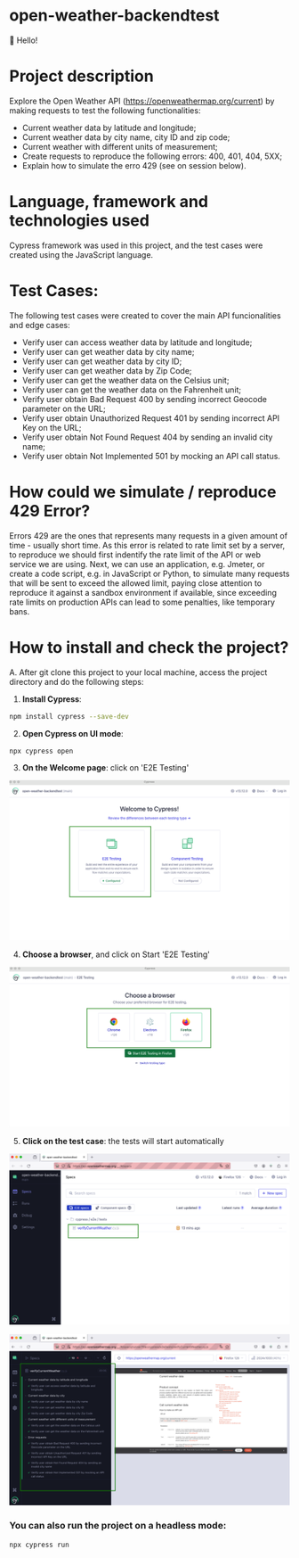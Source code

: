 # open-weather-backendtest

👋 Hello!

# Project description
Explore the Open Weather API (https://openweathermap.org/current) by making requests to test the following functionalities:

- Current weather data by latitude and longitude;
- Current weather data by city name, city ID and zip code;
- Current weather with different units of measurement;
- Create requests to reproduce the following errors: 400, 401, 404, 5XX;
- Explain how to simulate the erro 429 (see on session below).

# Language, framework and technologies used
Cypress framework was used in this project, and the test cases were created using the JavaScript language.

# Test Cases:

The following test cases were created to cover the main API funcionalities and edge cases:

- Verify user can access weather data by latitude and longitude;
- Verify user can get weather data by city name;
- Verify user can get weather data by city ID;
- Verify user can get weather data by Zip Code;
- Verify user can get the weather data on the Celsius unit;
- Verify user can get the weather data on the Fahrenheit unit;
- Verify user obtain Bad Request 400 by sending incorrect Geocode parameter on the URL; 
- Verify user obtain Unauthorized Request 401 by sending incorrect API Key on the URL;
- Verify user obtain  Not Found Request 404 by sending an invalid city name;
- Verify user obtain Not Implemented 501 by mocking an API call status.

# How could we simulate / reproduce 429 Error?
Errors 429 are the ones that represents many requests in a given amount of time - usually  short time. 
As this error is related to rate limit set by a server, to reproduce we should first indentify the rate limit of the API or web service we are using. Next, we can use an application, e.g.  Jmeter, or create a code script, e.g. in JavaScript or Python, to simulate many requests that will be sent to exceed the allowed limit, paying close attention to reproduce it against a sandbox environment if available, since exceeding rate limits on production APIs can lead to some penalties, like temporary bans. 


# How to install and check the project?

A. After git clone this project to your local machine, access the project directory and do the following steps: 

1. **Install Cypress**: 
```bash
npm install cypress --save-dev
```

2. **Open Cypress on UI mode**: 
```bash
npx cypress open
```

3. **On the Welcome page**:  click on 'E2E Testing'

![Screenshot](img/cypress-e2e.png)

4. **Choose a browser**, and click on Start 'E2E Testing'

![Screenshot](img/choose-a-browser.png)

5. **Click on the test case**: the tests will start automatically

![Screenshot](img/select-test-case.png)

![Screenshot](img/run-test-cases.png)

### You can also run the project on a headless mode: 

```bash
npx cypress run
```
